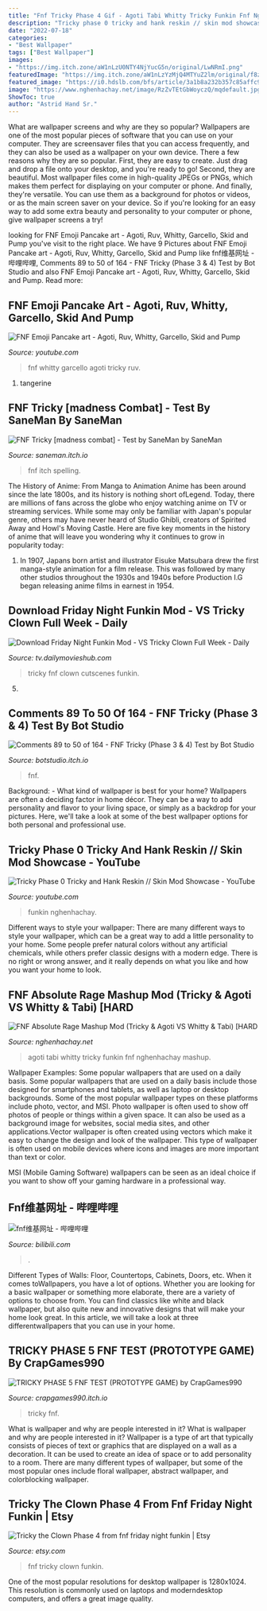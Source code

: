```yaml
---
title: "Fnf Tricky Phase 4 Gif - Agoti Tabi Whitty Tricky Funkin Fnf Nghenhachay Mashup"
description: "Tricky phase 0 tricky and hank reskin // skin mod showcase"
date: "2022-07-18"
categories:
- "Best Wallpaper"
tags: ["Best Wallpaper"]
images:
- "https://img.itch.zone/aW1nLzU0NTY4NjYucG5n/original/LwNRmI.png"
featuredImage: "https://img.itch.zone/aW1nLzYzMjQ4MTYuZ2lm/original/f8zenF.gif"
featured_image: "https://i0.hdslb.com/bfs/article/3a1b8a232b357c85affc90f84db17e9db8f8db54.gif"
image: "https://www.nghenhachay.net/image/RzZvTEtGbWoyczQ/mqdefault.jpg"
ShowToc: true
author: "Astrid Hand Sr."
---
```



What are wallpaper screens and why are they so popular?
Wallpapers are one of the most popular pieces of software that you can use on your computer. They are screensaver files that you can access frequently, and they can also be used as a wallpaper on your own device. There a few reasons why they are so popular. First, they are easy to create. Just drag and drop a file onto your desktop, and you're ready to go! Second, they are beautiful. Most wallpaper files come in high-quality JPEGs or PNGs, which makes them perfect for displaying on your computer or phone. And finally, they're versatile. You can use them as a background for photos or videos, or as the main screen saver on your device. So if you're looking for an easy way to add some extra beauty and personality to your computer or phone, give wallpaper screens a try!

	

		
looking for FNF Emoji Pancake art - Agoti, Ruv, Whitty, Garcello, Skid and Pump you've visit to the right place. We have 9 Pictures about FNF Emoji Pancake art - Agoti, Ruv, Whitty, Garcello, Skid and Pump like fnf维基网址 - 哔哩哔哩, Comments 89 to 50 of 164 - FNF Tricky (Phase 3 &amp; 4) Test by Bot Studio and also FNF Emoji Pancake art - Agoti, Ruv, Whitty, Garcello, Skid and Pump. Read more:
		
    
## FNF Emoji Pancake Art - Agoti, Ruv, Whitty, Garcello, Skid And Pump

<img loading=lazy src="https://i.ytimg.com/vi/HLr997u-xng/maxresdefault.jpg" onerror="this.onerror=null;this.src='https://tse3.mm.bing.net/th?id=OIP.wAiFMxVMaQlnr17d7uSkWgHaEK&amp;pid=15.1';" alt="FNF Emoji Pancake art - Agoti, Ruv, Whitty, Garcello, Skid and Pump">

_Source: youtube.com_

>fnf whitty garcello agoti tricky ruv. 

	

1. tangerine 

    
## FNF Tricky [madness Combat] - Test By SaneMan By SaneMan

<img loading=lazy src="https://img.itch.zone/aW1nLzU0NTY4NjYucG5n/original/LwNRmI.png" onerror="this.onerror=null;this.src='https://tse2.mm.bing.net/th?id=OIP.YClxIHTX7nXSgXhYVIXyPgAAAA&amp;pid=15.1';" alt="FNF Tricky [madness combat] - Test by SaneMan by SaneMan">

_Source: saneman.itch.io_

>fnf itch spelling. 

	

The History of Anime: From Manga to Animation
Anime has been around since the late 1800s, and its history is nothing short ofLegend. Today, there are millions of fans across the globe who enjoy watching anime on TV or streaming services. While some may only be familiar with Japan's popular genre, others may have never heard of Studio Ghibli, creators of Spirited Away and Howl's Moving Castle. Here are five key moments in the history of anime that will leave you wondering why it continues to grow in popularity today:
1) In 1907, Japans born artist and illustrator Eisuke Matsubara drew the first manga-style animation for a film release. This was followed by many other studios throughout the 1930s and 1940s before Production I.G began releasing anime films in earnest in 1954.

    
## Download Friday Night Funkin Mod - VS Tricky Clown Full Week - Daily

<img loading=lazy src="https://i.ytimg.com/vi/lq9WSv8rFxM/maxresdefault.jpg" onerror="this.onerror=null;this.src='https://tse3.mm.bing.net/th?id=OIP.DfIFMQZF3_lLTmFDjaSe1QHaEK&amp;pid=15.1';" alt="Download Friday Night Funkin Mod - VS Tricky Clown Full Week - Daily">

_Source: tv.dailymovieshub.com_

>tricky fnf clown cutscenes funkin. 

	

5.

    
## Comments 89 To 50 Of 164 - FNF Tricky (Phase 3 &amp; 4) Test By Bot Studio

<img loading=lazy src="https://img.itch.zone/aW1nLzYzMjQ4MTYuZ2lm/original/f8zenF.gif" onerror="this.onerror=null;this.src='https://tse1.mm.bing.net/th?id=OIP.DghOwSgQoPOc7LTh9I9wlAAAAA&amp;pid=15.1';" alt="Comments 89 to 50 of 164 - FNF Tricky (Phase 3 &amp; 4) Test by Bot Studio">

_Source: botstudio.itch.io_

>fnf. 

	

Background: - What kind of wallpaper is best for your home?
Wallpapers are often a deciding factor in home décor. They can be a way to add personality and flavor to your living space, or simply as a backdrop for your pictures. Here, we'll take a look at some of the best wallpaper options for both personal and professional use.

    
## Tricky Phase 0 Tricky And Hank Reskin // Skin Mod Showcase - YouTube

<img loading=lazy src="https://i.ytimg.com/vi/Vkjp_764pDU/maxresdefault.jpg" onerror="this.onerror=null;this.src='https://tse1.mm.bing.net/th?id=OIP.1euyLtK2V7rNNn1Ox6G-jwHaEK&amp;pid=15.1';" alt="Tricky Phase 0 Tricky and Hank Reskin // Skin Mod Showcase - YouTube">

_Source: youtube.com_

>funkin nghenhachay. 

	

Different ways to style your wallpaper:
There are many different ways to style your wallpaper, which can be a great way to add a little personality to your home. Some people prefer natural colors without any artificial chemicals, while others prefer classic designs with a modern edge. There is no right or wrong answer, and it really depends on what you like and how you want your home to look.

    
## FNF Absolute Rage Mashup Mod (Tricky &amp; Agoti VS Whitty &amp; Tabi) [HARD

<img loading=lazy src="https://www.nghenhachay.net/image/RzZvTEtGbWoyczQ/mqdefault.jpg" onerror="this.onerror=null;this.src='https://tse3.mm.bing.net/th?id=OIP.C2n3z4Knbsfi0dB_UrE7yAAAAA&amp;pid=15.1';" alt="FNF Absolute Rage Mashup Mod (Tricky &amp; Agoti VS Whitty &amp; Tabi) [HARD">

_Source: nghenhachay.net_

>agoti tabi whitty tricky funkin fnf nghenhachay mashup. 

	

Wallpaper Examples: Some popular wallpapers that are used on a daily basis.
Some popular wallpapers that are used on a daily basis include those designed for smartphones and tablets, as well as laptop or desktop backgrounds. Some of the most popular wallpaper types on these platforms include photo, vector, and MSI. 
Photo wallpaper is often used to show off photos of people or things within a given space. It can also be used as a background image for websites, social media sites, and other applications.Vector wallpaper is often created using vectors which make it easy to change the design and look of the wallpaper. This type of wallpaper is often used on mobile devices where icons and images are more important than text or color. 

MSI (Mobile Gaming Software) wallpapers can be seen as an ideal choice if you want to show off your gaming hardware in a professional way.

    
## Fnf维基网址 - 哔哩哔哩

<img loading=lazy src="https://i0.hdslb.com/bfs/article/3a1b8a232b357c85affc90f84db17e9db8f8db54.gif" onerror="this.onerror=null;this.src='https://tse1.mm.bing.net/th?id=OIP.dXLqKOW3lJU0d5rxRhxI-gAAAA&amp;pid=15.1';" alt="fnf维基网址 - 哔哩哔哩">

_Source: bilibili.com_

>. 

	

Different Types of Walls: Floor, Countertops, Cabinets, Doors, etc.
When it comes toWallpapers, you have a lot of options. Whether you are looking for a basic wallpaper or something more elaborate, there are a variety of options to choose from. You can find classics like white and black wallpaper, but also quite new and innovative designs that will make your home look great. In this article, we will take a look at three differentwallpapers that you can use in your home.

    
## TRICKY PHASE 5 FNF TEST (PROTOTYPE GAME) By CrapGames990

<img loading=lazy src="https://img.itch.zone/aW1nLzY1MDEyMTcucG5n/original/EcrLYT.png" onerror="this.onerror=null;this.src='https://tse2.mm.bing.net/th?id=OIP.RT-c_KbwgXPSuFV6XefHUQHaIs&amp;pid=15.1';" alt="TRICKY PHASE 5 FNF TEST (PROTOTYPE GAME) by CrapGames990">

_Source: crapgames990.itch.io_

>tricky fnf. 

	

What is wallpaper and why are people interested in it?
What is wallpaper and why are people interested in it?
Wallpaper is a type of art that typically consists of pieces of text or graphics that are displayed on a wall as a decoration. It can be used to create an idea of space or to add personality to a room. There are many different types of wallpaper, but some of the most popular ones include floral wallpaper, abstract wallpaper, and colorblocking wallpaper.

    
## Tricky The Clown Phase 4 From Fnf Friday Night Funkin | Etsy

<img loading=lazy src="https://i.etsystatic.com/20657960/r/il/e29959/3159237698/il_1588xN.3159237698_qq7h.jpg" onerror="this.onerror=null;this.src='https://tse2.mm.bing.net/th?id=OIP.0ZETSlWCTQA8uK6JIpn2cgHaJ3&amp;pid=15.1';" alt="Tricky the Clown Phase 4 from fnf friday night funkin | Etsy">

_Source: etsy.com_

>fnf tricky clown funkin. 

	

One of the most popular resolutions for desktop wallpaper is 1280x1024. This resolution is commonly used on laptops and moderndesktop computers, and offers a great image quality.

